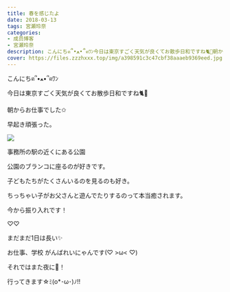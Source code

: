 ```yaml
---
title: 春を感じたよ
date: 2018-03-13
tags: 宮瀬玲奈
categories: 
- 成员博客
- 宮瀬玲奈
description: こんにちฅ՞•ﻌ•՞ฅﾜﾝ今日は東京すごく天気が良くてお散歩日和ですね🐈💓朝からお仕事でした✩早起き頑張った。事務所の駅の近くにある公園...
cover: https://files.zzzhxxx.top/img/a398591c3c47cbf38aaaeb9369eed.jpg 
---
```





こんにちฅ՞•ﻌ•՞ฅﾜﾝ



今日は東京すごく天気が良くてお散歩日和ですね🐈💓







朝からお仕事でした✩


早起き頑張った。









![](https://files.zzzhxxx.top/img/a398591c3c47cbf38aaaeb9369eed.jpg)



事務所の駅の近くにある公園





公園のブランコに座るのが好きです。




子どもたちがたくさんいるのを見るのも好き。


ちっちゃい子がお父さんと遊んでたりするのって本当癒されます。













今から振り入れです！


♡♡










まだまだ1日は長い✨





お仕事、学校
がんばれいにゃんです(♡ >ω< ♡)









それではまた夜に💓！



行ってきます☆ﾐ(o*･ω･)ﾉ!!



